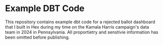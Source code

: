 # Example DBT Code
This repository contains example dbt code for a rejected ballot dashboard that I built in Hex during my time on the Kamala Harris campaign's data team in 2024 in Pennsylvania. All proportietry and senstivie information has been omitted before publishing.
